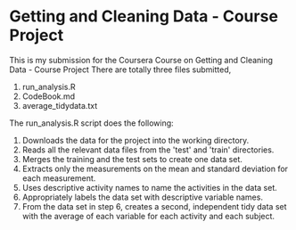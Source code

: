 # Getting and Cleaning Data - Course Project
This is my submission for the Coursera Course on Getting and Cleaning Data - Course Project
There are totally three files submitted, 
1. run_analysis.R 
2. CodeBook.md
3. average_tidydata.txt

The run_analysis.R script does the following:
1. Downloads the data for the project into the working directory.
2. Reads all the relevant data files from the 'test' and 'train' directories.
3. Merges the training and the test sets to create one data set.
4. Extracts only the measurements on the mean and standard deviation for each measurement.
5. Uses descriptive activity names to name the activities in the data set.
6. Appropriately labels the data set with descriptive variable names.
7. From the data set in step 6, creates a second, independent tidy data set with the average of each variable for each activity and each subject.
